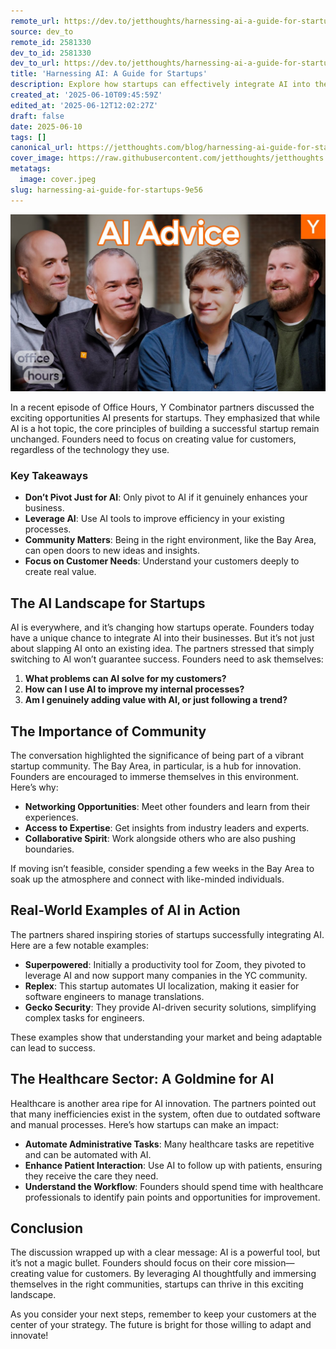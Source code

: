 ```yaml
---
remote_url: https://dev.to/jetthoughts/harnessing-ai-a-guide-for-startups-2472
source: dev_to
remote_id: 2581330
dev_to_id: 2581330
dev_to_url: https://dev.to/jetthoughts/harnessing-ai-a-guide-for-startups-2472
title: 'Harnessing AI: A Guide for Startups'
description: Explore how startups can effectively integrate AI into their business models. Learn key strategies, real-world examples, and the importance of community in harnessing AI for success.
created_at: '2025-06-10T09:45:59Z'
edited_at: '2025-06-12T12:02:27Z'
draft: false
date: 2025-06-10
tags: []
canonical_url: https://jetthoughts.com/blog/harnessing-ai-guide-for-startups-9e56/
cover_image: https://raw.githubusercontent.com/jetthoughts/jetthoughts.github.io/master/content/blog/harnessing-ai-guide-for-startups-9e56/cover.jpeg
metatags:
  image: cover.jpeg
slug: harnessing-ai-guide-for-startups-9e56
---
```

[![Harnessing AI: A Guide for Startups](file_0.jpg)](https://www.youtube.com/watch?v=7Kt9ugD3bGQ)

In a recent episode of Office Hours, Y Combinator partners discussed the exciting opportunities AI presents for startups. They emphasized that while AI is a hot topic, the core principles of building a successful startup remain unchanged. Founders need to focus on creating value for customers, regardless of the technology they use.

### Key Takeaways

*   **Don’t Pivot Just for AI**: Only pivot to AI if it genuinely enhances your business.
*   **Leverage AI**: Use AI tools to improve efficiency in your existing processes.
*   **Community Matters**: Being in the right environment, like the Bay Area, can open doors to new ideas and insights.
*   **Focus on Customer Needs**: Understand your customers deeply to create real value.

## The AI Landscape for Startups

AI is everywhere, and it’s changing how startups operate. Founders today have a unique chance to integrate AI into their businesses. But it’s not just about slapping AI onto an existing idea. The partners stressed that simply switching to AI won’t guarantee success. Founders need to ask themselves:

1.  **What problems can AI solve for my customers?**
2.  **How can I use AI to improve my internal processes?**
3.  **Am I genuinely adding value with AI, or just following a trend?**

## The Importance of Community

The conversation highlighted the significance of being part of a vibrant startup community. The Bay Area, in particular, is a hub for innovation. Founders are encouraged to immerse themselves in this environment. Here’s why:

*   **Networking Opportunities**: Meet other founders and learn from their experiences.
*   **Access to Expertise**: Get insights from industry leaders and experts.
*   **Collaborative Spirit**: Work alongside others who are also pushing boundaries.

If moving isn’t feasible, consider spending a few weeks in the Bay Area to soak up the atmosphere and connect with like-minded individuals.

## Real-World Examples of AI in Action

The partners shared inspiring stories of startups successfully integrating AI. Here are a few notable examples:

*   **Superpowered**: Initially a productivity tool for Zoom, they pivoted to leverage AI and now support many companies in the YC community.
*   **Replex**: This startup automates UI localization, making it easier for software engineers to manage translations.
*   **Gecko Security**: They provide AI-driven security solutions, simplifying complex tasks for engineers.

These examples show that understanding your market and being adaptable can lead to success.

## The Healthcare Sector: A Goldmine for AI

Healthcare is another area ripe for AI innovation. The partners pointed out that many inefficiencies exist in the system, often due to outdated software and manual processes. Here’s how startups can make an impact:

*   **Automate Administrative Tasks**: Many healthcare tasks are repetitive and can be automated with AI.
*   **Enhance Patient Interaction**: Use AI to follow up with patients, ensuring they receive the care they need.
*   **Understand the Workflow**: Founders should spend time with healthcare professionals to identify pain points and opportunities for improvement.

## Conclusion

The discussion wrapped up with a clear message: AI is a powerful tool, but it’s not a magic bullet. Founders should focus on their core mission—creating value for customers. By leveraging AI thoughtfully and immersing themselves in the right communities, startups can thrive in this exciting landscape.

As you consider your next steps, remember to keep your customers at the center of your strategy. The future is bright for those willing to adapt and innovate!
